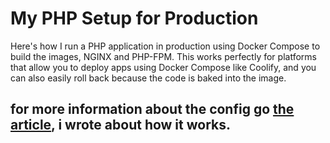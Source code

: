 # My PHP Setup for Production
Here's how I run a PHP application in production using Docker Compose to build the images, NGINX and PHP-FPM. This works perfectly for platforms that allow you to deploy apps using Docker Compose like Coolify, and you can also easily roll back because the code is baked into the image.

## for more information about the config go [the article](https://www.jimvd.com/blog/php-production), i wrote about how it works.
